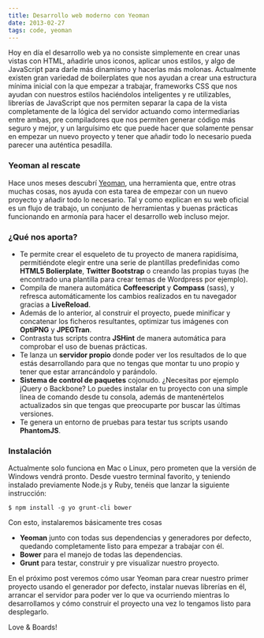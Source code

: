 ```yaml
---
title: Desarrollo web moderno con Yeoman
date: 2013-02-27
tags: code, yeoman
---
```


Hoy en día el desarrollo web ya no consiste simplemente en crear unas vistas con HTML, añadirle unos iconos, aplicar unos estilos, y algo de JavaScript para darle más dinamismo y hacerlas más molonas. Actualmente existen gran variedad de boilerplates que nos ayudan a crear una estructura mínima inicial con la que empezar a trabajar, frameworks CSS que nos ayudan con nuestros estilos haciéndolos inteligentes y re utilizables, librerías de JavaScript que nos permiten separar la capa de la vista completamente de la lógica del servidor actuando como intermediarias entre ambas, pre compiladores que nos permiten generar código más seguro y mejor, y un larguísimo etc que puede hacer que solamente pensar en empezar un nuevo proyecto y tener que añadir todo lo necesario pueda parecer una auténtica pesadilla.

<!--more-->

### Yeoman al rescate ###

Hace unos meses descubrí <a href="http://yeoman.io/" title="Modern Workflows For Modern Webapps" target="_blank">Yeoman</a>, una herramienta que, entre otras muchas cosas, nos ayuda con esta tarea de empezar con un nuevo proyecto y añadir todo lo necesario.
Tal y como explican en su web oficial es un flujo de trabajo, un conjunto de herramientas y buenas prácticas funcionando en armonía para hacer el desarrollo web incluso mejor.

  

### ¿Qué nos aporta? ###

* Te permite crear el esqueleto de tu proyecto de manera rapidísima, permitiéndote elegir entre una serie de plantillas predefinidas como **HTML5 Bolierplate**, **Twitter Bootstrap** o creando las propias tuyas (he encontrado una plantilla para crear temas de Wordpress por ejemplo).
* Compila de manera automática **Coffeescript** y **Compass** (sass), y refresca automáticamente los cambios realizados en tu navegador gracias a **LiveReload**.
* Además de lo anterior, al construir el proyecto, puede minificar y concatenar los ficheros resultantes, optimizar tus imágenes con **OptiPNG** y **JPEGTran**.
* Contrasta tus scripts contra **JSHint** de manera automática para comprobar el uso de buenas prácticas.
* Te lanza un **servidor propio** donde poder ver los resultados de lo que estás desarrollando para que no tengas que montar tu uno propio y tener que estar arrancándolo y parándolo.
* **Sistema de control de paquetes** cojonudo. ¿Necesitas por ejemplo jQuery o Backbone? Lo puedes instalar en tu proyecto con una simple linea de comando desde tu consola, además de mantenértelos actualizados sin que tengas que preocuparte por buscar las últimas versiones.
* Te genera un entorno de pruebas para testar tus scripts usando **PhantomJS**.

### Instalación ###

Actualmente solo funciona en Mac o Linux, pero prometen que la versión de Windows vendrá pronto. Desde vuestro terminal favorito, y teniendo instalado previamente Node.js y Ruby, tenéis que lanzar la siguiente instrucción:

    $ npm install -g yo grunt-cli bower

Con esto, instalaremos básicamente tres cosas

* **Yeoman** junto con todas sus dependencias y generadores por defecto, quedando completamente listo para empezar a trabajar con él.
* **Bower** para el manejo de todas las dependencias.
* **Grunt** para testar, construir y pre visualizar nuestro proyecto.

En el próximo post veremos cómo usar Yeoman para crear nuestro primer proyecto usando el generador por defecto, instalar nuevas librerías en él, arrancar el servidor para poder ver lo que va ocurriendo mientras lo desarrollamos y cómo construir el proyecto una vez lo tengamos listo para desplegarlo.

Love & Boards!
